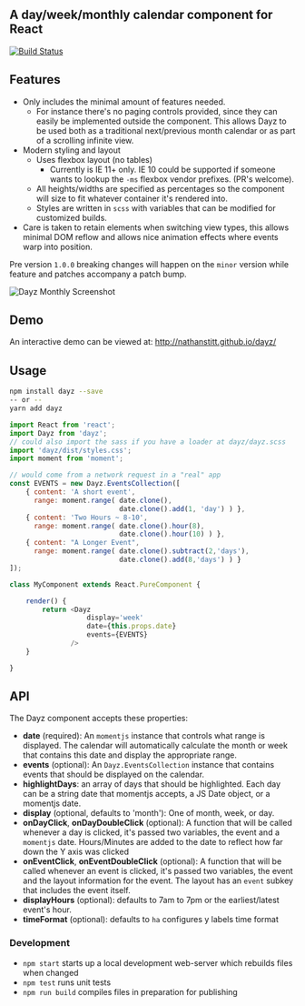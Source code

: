 ## A day/week/monthly calendar component for React

[![Build Status](https://travis-ci.org/nathanstitt/dayz.svg?branch=master)](https://travis-ci.org/nathanstitt/dayz)

## Features
* Only includes the minimal amount of features needed.
    * For instance there's no paging controls provided, since they can easily be implemented outside the component.  This allows Dayz to be used both as a traditional next/previous month calendar or as part of a scrolling infinite view.
* Modern styling and layout
    * Uses flexbox layout (no tables)
        *  Currently is IE 11+ only.  IE 10 could be supported if someone wants to lookup the `-ms` flexbox vendor prefixes.  (PR's welcome).
    * All heights/widths are specified as percentages so the component will size to fit whatever container it's rendered into.
    * Styles are written in `scss` with variables that can be modified for customized builds.
* Care is taken to retain elements when switching view types, this allows minimal DOM reflow and allows nice animation effects where events warp into position.

Pre version `1.0.0` breaking changes will happen on the `minor` version while feature and patches accompany a patch bump.

![Dayz Monthly Screenshot](http://nathanstitt.github.io/dayz/dayz-weekly-screenshot.png)

## Demo

An interactive demo can be viewed at: http://nathanstitt.github.io/dayz/


## Usage

```bash
npm install dayz --save
-- or --
yarn add dayz
```

```js
import React from 'react';
import Dayz from 'dayz';
// could also import the sass if you have a loader at dayz/dayz.scss
import 'dayz/dist/styles.css';
import moment from 'moment';

// would come from a network request in a "real" app
const EVENTS = new Dayz.EventsCollection([
    { content: 'A short event',
      range: moment.range( date.clone(),
                           date.clone().add(1, 'day') ) },
    { content: 'Two Hours ~ 8-10',
      range: moment.range( date.clone().hour(8),
                           date.clone().hour(10) ) },
    { content: "A Longer Event",
      range: moment.range( date.clone().subtract(2,'days'),
                           date.clone().add(8,'days') ) }
]);

class MyComponent extends React.PureComponent {

    render() {
        return <Dayz
                   display='week'
                   date={this.props.date}
                   events={EVENTS}
               />
    }

}
```

## API

The Dayz component accepts these properties:

 * **date** (required):     An `momentjs` instance that controls what range is displayed. The calendar will automatically calculate the month or week that contains this date and display the appropriate range.
 * **events** (optional):  An `Dayz.EventsCollection` instance that contains events that should be displayed on the calendar.
 * **highlightDays**:  an array of days that should be highlighted.  Each day can be a string date that momentjs accepts, a JS Date object, or a momentjs date.
 * **display** (optional, defaults to 'month'):  One of month, week, or day.
 * **onDayClick**, **onDayDoubleClick** (optional): A function that will be called whenever a day is clicked, it's passed two variables, the event and a `momentjs` date.  Hours/Minutes are added to the date to reflect how far down the Y axis was clicked
 * **onEventClick**, **onEventDoubleClick** (optional): A function that will be called whenever an event is clicked, it's passed two variables, the event and the layout information for the event.  The layout has an `event` subkey that includes the event itself.
 * **displayHours** (optional): defaults to 7am to 7pm or the earliest/latest event's hour.
 * **timeFormat** (optional): defaults to `ha` configures y labels time format

### Development

- `npm start` starts up a local development web-server which rebuilds files when changed
- `npm test` runs unit tests
- `npm run build` compiles files in preparation for publishing
